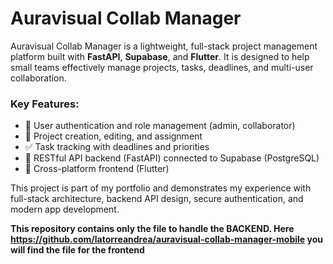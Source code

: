 # Auravisual Collab Manager
Auravisual Collab Manager is a lightweight, full-stack project management platform built with **FastAPI**, **Supabase**, and **Flutter**. It is designed to help small teams effectively manage projects, tasks, deadlines, and multi-user collaboration.

### Key Features:
- 🔐 User authentication and role management (admin, collaborator)
- 📁 Project creation, editing, and assignment
- ✅ Task tracking with deadlines and priorities
- 🧩 RESTful API backend (FastAPI) connected to Supabase (PostgreSQL)
- 📱 Cross-platform frontend (Flutter)

This project is part of my portfolio and demonstrates my experience with full-stack architecture, backend API design, secure authentication, and modern app development.

**This repository contains only the file to handle the BACKEND. Here https://github.com/latorreandrea/auravisual-collab-manager-mobile you will find the file for the frontend**
